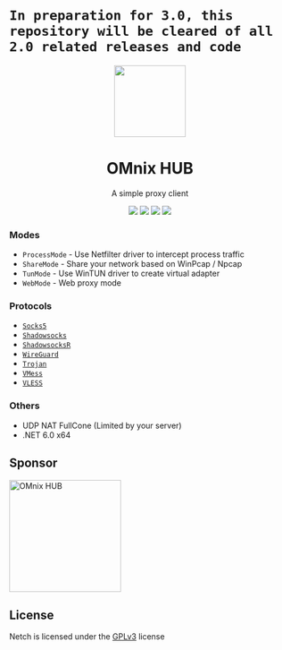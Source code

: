 # `In preparation for 3.0, this repository will be cleared of all 2.0 related releases and code`
<p align="center"><img src="https://cdn.discordapp.com/attachments/1065215485597208617/1243983248606888117/Netch.png?ex=6653752e&is=665223ae&hm=65ca4de67dc41ee8d55950af3ef3be1196e41b9e4aaf60551c00251d8a2bdeff&" width="128" /></p>

<div align="center">

# OMnix HUB
A simple proxy client

[![](https://img.shields.io/badge/telegram-group-green?style=flat-square)](https://t.me/netch_group)
[![](https://img.shields.io/badge/telegram-channel-blue?style=flat-square)](https://t.me/netch_channel)
[![](https://img.shields.io/github/downloads/netchx/netch/total.svg?style=flat-square)](https://github.com/Danushka-Madushan/Netch-LK/releases)
[![](https://img.shields.io/github/v/release/Danushka-Madushan/Netch-LK?style=flat-square)](https://github.com/Danushka-Madushan/Netch-LKh/releases)
</div>

### Modes
- `ProcessMode` - Use Netfilter driver to intercept process traffic
- `ShareMode` - Share your network based on WinPcap / Npcap
- `TunMode` - Use WinTUN driver to create virtual adapter
- `WebMode` - Web proxy mode

### Protocols
- [`Socks5`](https://www.wikiwand.com/en/SOCKS)
- [`Shadowsocks`](https://shadowsocks.org)
- [`ShadowsocksR`](https://github.com/shadowsocksrr/shadowsocksr-libev)
- [`WireGuard`](https://www.wireguard.com)
- [`Trojan`](https://trojan-gfw.github.io/trojan)
- [`VMess`](https://www.v2fly.org)
- [`VLESS`](https://xtls.github.io)

### Others
- UDP NAT FullCone (Limited by your server)
- .NET 6.0 x64

## Sponsor
<a href="https://discord.gg/69X4qr2G"><img src="https://cdn.discordapp.com/attachments/1065215485597208617/1243983248606888117/Netch.png?ex=6653752e&is=665223ae&hm=65ca4de67dc41ee8d55950af3ef3be1196e41b9e4aaf60551c00251d8a2bdeff&" alt="OMnix HUB" width="200"/></a>

## License
Netch is licensed under the [GPLv3](https://raw.githubusercontent.com/netchx/netch/main/LICENSE) license
